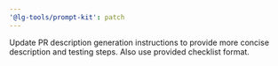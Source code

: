 ```yaml
---
'@lg-tools/prompt-kit': patch
---
```


Update PR description generation instructions to provide more concise description and testing steps. Also use provided checklist format.
